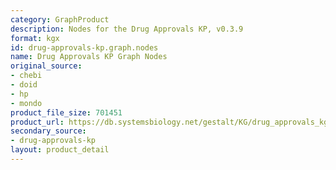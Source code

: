 ```yaml
---
category: GraphProduct
description: Nodes for the Drug Approvals KP, v0.3.9
format: kgx
id: drug-approvals-kp.graph.nodes
name: Drug Approvals KP Graph Nodes
original_source:
- chebi
- doid
- hp
- mondo
product_file_size: 701451
product_url: https://db.systemsbiology.net/gestalt/KG/drug_approvals_kg_nodes_v0.3.9.tsv
secondary_source:
- drug-approvals-kp
layout: product_detail
---
```

